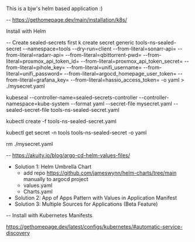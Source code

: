 
This is a bjw's helm based application :)

-- https://gethomepage.dev/main/installation/k8s/

Install with Helm

-- Create sealed-secrets first
k create secret generic tools-ns-sealed-secret --namespace=tools --dry-run=client --from-literal=sonarr-api=
--from-literal=radarr-api=
--from-literal=qbittorrent-pwd=
--from-literal=proxmox_api_token_id= 
--from-literal=proxmox_api_token_secret=
--from-literal=pihole_key=
--from-literal=unifi_username=
--from-literal=unifi_password=
--from-literal=argocd_homepage_user_token=
--from-literal=grafana_key=
--from-literal=hassio_access_token=
 -o yaml > ./mysecret.yaml

kubeseal --controller-name=sealed-secrets-controller --controller-namespace=kube-system --format yaml --secret-file mysecret.yaml --sealed-secret-file tools-ns-sealed-secret.yaml

kubectl create -f tools-ns-sealed-secret.yaml

kubectl get secret -n tools tools-ns-sealed-secret -o yaml

rm ./mysecret.yaml

-- https://akuity.io/blog/argo-cd-helm-values-files/

- Solution 1: Helm Umbrella Chart
  - add repo https://github.com/jameswynn/helm-charts/tree/main manually to argocd project
  - values.yaml
  - Charts.yaml
- Solution 2: App of Apps Pattern with Values in Application Manifest
- Solution 3: Multiple Sources for Applications (Beta Feature)


-- Install with Kubernetes Manifests

https://gethomepage.dev/latest/configs/kubernetes/#automatic-service-discovery



